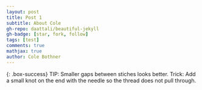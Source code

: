 ```yaml
---
layout: post
title: Post 1
subtitle: About Cole 
gh-repo: daattali/beautiful-jekyll
gh-badge: [star, fork, follow]
tags: [test]
comments: true
mathjax: true
author: Cole Bothner
---
```


{: .box-success}
TIP: Smaller gaps between stiches looks better.
Trick: Add a small knot on the end with the needle so the thread does not pull through. 

